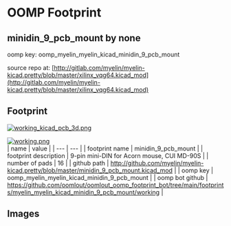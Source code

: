 # OOMP Footprint  
## minidin_9_pcb_mount  by none  
  
oomp key: oomp_myelin_myelin_kicad_minidin_9_pcb_mount  
  
source repo at: [http://gitlab.com/myelin/myelin-kicad.pretty/blob/master/xilinx_vqg64.kicad_mod](http://gitlab.com/myelin/myelin-kicad.pretty/blob/master/xilinx_vqg64.kicad_mod)  
## Footprint  
  
[![working_kicad_pcb_3d.png](working_kicad_pcb_3d_600.png)](working_kicad_pcb_3d.png)  
  
[![working.png](working_600.png)](working.png)  
| name | value | 
| --- | --- | 
| footprint name | minidin_9_pcb_mount | 
| footprint description | 9-pin mini-DIN for Acorn mouse, CUI MD-90S | 
| number of pads | 16 | 
| github path | http://github.com/myelin/myelin-kicad.pretty/blob/master/minidin_9_pcb_mount.kicad_mod | 
| oomp key | oomp_myelin_myelin_kicad_minidin_9_pcb_mount | 
| oomp bot github | https://github.com/oomlout/oomlout_oomp_footprint_bot/tree/main/footprints/myelin_myelin_kicad_minidin_9_pcb_mount/working | 
## Images  
